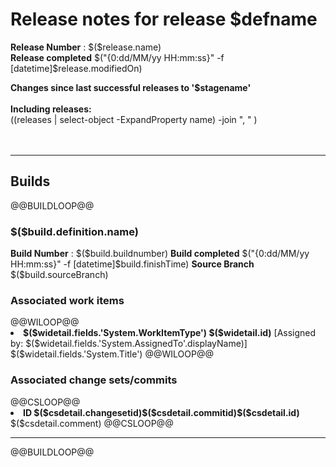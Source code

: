   
<h1>Release notes for release $defname </h1>
<b>Release Number</b>  : $($release.name)  <br>  
<b>Release completed</b> $("{0:dd/MM/yy HH:mm:ss}" -f [datetime]$release.modifiedOn) <br>

<b>Changes since last successful releases to '$stagename'</b> </br>   
<b>Including releases:</b></br>
 $(($releases | select-object -ExpandProperty name) -join ", " )   
</br></br>
<hr>
<h2>Builds </h2>  
@@BUILDLOOP@@
<h3>$($build.definition.name) </h3>  
<b>Build Number</b>  : $($build.buildnumber)    
<b>Build completed</b> $("{0:dd/MM/yy HH:mm:ss}" -f [datetime]$build.finishTime)     
<b>Source Branch</b> $($build.sourceBranch)  
  
<h3>Associated work items  </h3>
@@WILOOP@@  
<li> <b>$($widetail.fields.'System.WorkItemType') $($widetail.id)</b> [Assigned by: $($widetail.fields.'System.AssignedTo'.displayName)] $($widetail.fields.'System.Title')  
@@WILOOP@@  
  
<h3>Associated change sets/commits </h3> 
@@CSLOOP@@  
<li> <b>ID $($csdetail.changesetid)$($csdetail.commitid)$($csdetail.id)</b> $($csdetail.comment)    
@@CSLOOP@@  
<hr>
@@BUILDLOOP@@